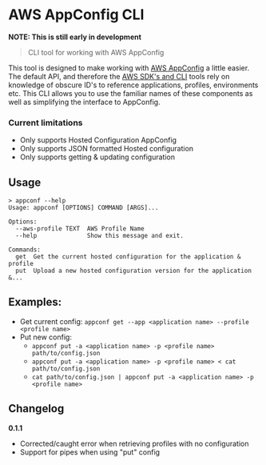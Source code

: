 # AWS AppConfig CLI

**NOTE: This is still early in development**

> CLI tool for working with AWS AppConfig

This tool is designed to make working with [AWS AppConfig](https://docs.aws.amazon.com/appconfig/latest/userguide/what-is-appconfig.html) a little easier. The default API, and therefore the [AWS SDK's and CLI](https://docs.aws.amazon.com/cli/latest/reference/appconfig/index.html) tools rely on knowledge of obscure ID's to reference applications, profiles, environments etc. This CLI allows you to use the familiar names of these components as well as simplifying the interface to AppConfig.


### Current limitations
- Only supports Hosted Configuration AppConfig
- Only supports JSON formatted Hosted configuration
- Only supports getting & updating configuration


## Usage

```
> appconf --help
Usage: appconf [OPTIONS] COMMAND [ARGS]...

Options:
  --aws-profile TEXT  AWS Profile Name
  --help              Show this message and exit.

Commands:
  get  Get the current hosted configuration for the application & profile
  put  Upload a new hosted configuration version for the application &...
```

## Examples:

- Get current config: `appconf get --app <application name> --profile <profile name>`
- Put new config: 
  - `appconf put -a <application name> -p <profile name> path/to/config.json`
  - `appconf put -a <application name> -p <profile name> < cat path/to/config.json`
  - `cat path/to/config.json | appconf put -a <application name> -p <profile name>`


## Changelog

**0.1.1**
- Corrected/caught error when retrieving profiles with no configuration
- Support for pipes when using "put" config
